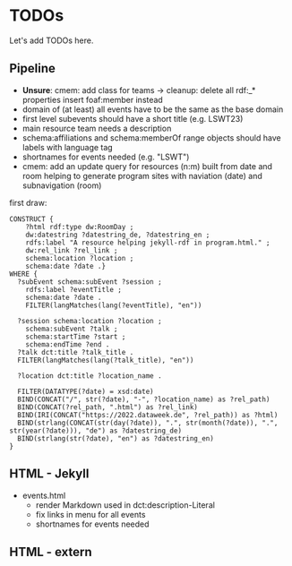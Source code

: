 # TODOs

Let's add TODOs here.

## Pipeline

- **Unsure**: cmem: add class for teams -> cleanup: delete all rdf:_* properties insert foaf:member instead
- domain of (at least) all events have to be the same as the base domain
- first level subevents should have a short title (e.g. LSWT23)
- main resource team needs a description
- schema:affiliations and schema:memberOf range objects should have labels with language tag
- shortnames for events needed (e.g. "LSWT")
- cmem: add an update query for resources (n:m) built from date and room helping to generate program sites
with naviation (date) and subnavigation (room)

first draw:
```
CONSTRUCT {
    ?html rdf:type dw:RoomDay ;
    dw:datestring ?datestring_de, ?datestring_en ;
	rdfs:label "A resource helping jekyll-rdf in program.html." ;
    dw:rel_link ?rel_link ;
	schema:location ?location ;
  	schema:date ?date .}
WHERE { 
  ?subEvent schema:subEvent ?session ;
    rdfs:label ?eventTitle ;
    schema:date ?date . 
    FILTER(langMatches(lang(?eventTitle), "en"))

  ?session schema:location ?location ;
    schema:subEvent ?talk ;
    schema:startTime ?start ;
    schema:endTime ?end .
  ?talk dct:title ?talk_title .
  FILTER(langMatches(lang(?talk_title), "en"))

  ?location dct:title ?location_name .
  
  FILTER(DATATYPE(?date) = xsd:date)
  BIND(CONCAT("/", str(?date), "-", ?location_name) as ?rel_path)
  BIND(CONCAT(?rel_path, ".html") as ?rel_link)
  BIND(IRI(CONCAT("https://2022.dataweek.de", ?rel_path)) as ?html)
  BIND(strlang(CONCAT(str(day(?date)), ".", str(month(?date)), ".", str(year(?date))), "de") as ?datestring_de)
  BIND(strlang(str(?date), "en") as ?datestring_en)
}
```

## HTML - Jekyll
- events.html
  - render Markdown used in dct:description-Literal
  - fix links in menu for all events
  - shortnames for events needed

## HTML - extern
